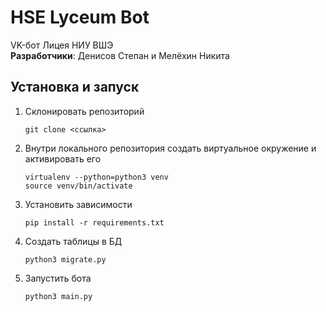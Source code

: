 # HSE Lyceum Bot

VK-бот Лицея НИУ ВШЭ <br> 
<strong>Разработчики</strong>: Денисов Степан и Мелёхин Никита

## Установка и запуск

1. Склонировать репозиторий
    ```
    git clone <ссылка>
    ```
    
2. Внутри локального репозитория создать виртуальное окружение и активировать его
    ```
    virtualenv --python=python3 venv
    source venv/bin/activate
    ```

3. Установить зависимости
    ```
    pip install -r requirements.txt
    ```

4. Создать таблицы в БД
    ```
    python3 migrate.py
    ```

5. Запустить бота
    ```
    python3 main.py
    ```